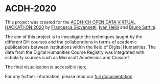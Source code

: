 
# ACDH-2020

This project was created for the [ACDH-CH OPEN DATA VIRTUAL HACKATHON 2020](https://www.oeaw.ac.at/acdh/about-acdh-ch/news-archive/news-detail/article/acdh-ch-open-data-virtual-hackathon-round-two) by [Francesca Giovannetti](https://www.unibo.it/sitoweb/francesc.giovannett6), [Ivan Heibi](https://www.unibo.it/sitoweb/ivan.heibi2) and [Bruno Sartini](https://www.unibo.it/sitoweb/bruno.sartini3).

The aim of this project is to investigate the techniques taught by the different DH courses and the collaborations in terms of academic publications between institutions within the field of Digital Humanities. The data from the Digital Humanities Course Registry was integrated with scholarly sources such as Microsoft Academics and Crossref.

The final visualization is accessible [here](https://br0ast.github.io/ACDH-2020/).

For any further information, please read our [full documentation](https://github.com/br0ast/ACDH-2020/blob/master/doc/documentation.md).


